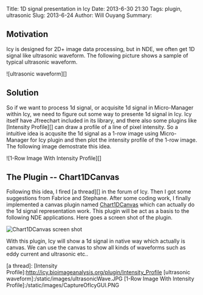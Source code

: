 Title: 1D signal presentation in Icy
Date: 2013-6-30 21:30
Tags: plugin, ultrasonic
Slug: 2013-6-24
Author: Will Ouyang
Summary:

## Motivation
Icy is designed for 2D+ image data processing, but in NDE, we often get 1D signal like ultrasonic waveform. The following picture shows a sample of typical ultrasonic waveform.

![ultrasonic waveform][]

## Solution

So if we want to process 1d signal, or acquisite 1d signal in Micro-Manager within Icy, we need to figure out some way to presente 1d signal in Icy.
Icy itself have Jfreechart included in its library, and there also some plugins like [Intensity Profile][] can draw a profile of a line of pixel intensity.
So a intuitive idea is acqusite the 1d signal as a 1-row image using Micro-Manager for Icy plugin and then plot the intensity profile of the 1-row image. The following image demostrate this idea.

![1-Row Image With Intensity Profile][]

## The Plugin -- Chart1DCanvas

Following this idea, I fired [a thread][] in the forum of Icy. Then I got some suggestions from Fabrice and Stephane. After some coding work, I finally implemented a canvas plugin named [Chart1DCanvas][] which can actually do the 1d signal representation work. This plugin will be act as a basis to the following NDE applications.
Here goes a screen shot of the plugin.

![Chart1DCanvas screen shot][]

With this plugin, Icy will show a 1d signal in native way which actually is canvas.
We can use the canvas to show all kinds of waveforms such as eddy current and ultrasonic etc.. 





[Chart1DCanvas screen shot]:/static/images/chart1dscreen.png

[Chart1DCanvas]:http://icy.bioimageanalysis.org/plugin/Chart1DCanvas
[a thread]:
[Intensity Profile]:http://icy.bioimageanalysis.org/plugin/Intensity_Profile
[ultrasonic waveform]:/static/images/ultrasonicWave.JPG
[1-Row Image With Intensity Profile]:/static/images/CaptureOfIcyGUI.PNG
